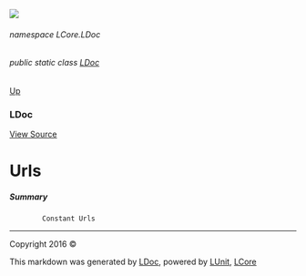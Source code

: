 ![](Content/LDoc-banner-small.png "")

###### namespace LCore.LDoc

###### public static class [LDoc](docs/LDoc.md)
[Up](docs/LDoc.md)

### LDoc
[View Source](LDoc.cs)

# Urls

##### Summary

            Constant Urls
            



---

Copyright 2016 &copy; [](../README.md) [](../TableOfContents.md)

This markdown was generated by [LDoc](https://github.com/CodeSingularity/LDoc), powered by [LUnit](https://github.com/CodeSingularity/LUnit), [LCore](https://github.com/CodeSingularity/LCore)
